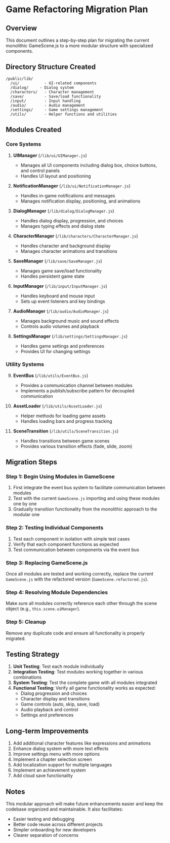 # Game Refactoring Migration Plan

## Overview
This document outlines a step-by-step plan for migrating the current monolithic GameScene.js to a more modular structure with specialized components.

## Directory Structure Created
```
/public/lib/
  /ui/           - UI-related components
  /dialog/     - Dialog system
  /characters/   - Character management
  /save/         - Save/load functionality
  /input/        - Input handling
  /audio/        - Audio management
  /settings/     - Game settings management
  /utils/        - Helper functions and utilities
```

## Modules Created

### Core Systems

1. **UIManager** (`/lib/ui/UIManager.js`)
   - Manages all UI components including dialog box, choice buttons, and control panels
   - Handles UI layout and positioning

2. **NotificationManager** (`/lib/ui/NotificationManager.js`)
   - Handles in-game notifications and messages
   - Manages notification display, positioning, and animations

3. **DialogManager** (`/lib/dialog/DialogManager.js`)
   - Handles dialog display, progression, and choices
   - Manages typing effects and dialog state

4. **CharacterManager** (`/lib/characters/CharacterManager.js`)
   - Handles character and background display
   - Manages character animations and transitions

5. **SaveManager** (`/lib/save/SaveManager.js`)
   - Manages game save/load functionality
   - Handles persistent game state

6. **InputManager** (`/lib/input/InputManager.js`)
   - Handles keyboard and mouse input
   - Sets up event listeners and key bindings

7. **AudioManager** (`/lib/audio/AudioManager.js`)
   - Manages background music and sound effects
   - Controls audio volumes and playback

8. **SettingsManager** (`/lib/settings/SettingsManager.js`)
   - Handles game settings and preferences
   - Provides UI for changing settings

### Utility Systems

9. **EventBus** (`/lib/utils/EventBus.js`)
   - Provides a communication channel between modules
   - Implements a publish/subscribe pattern for decoupled communication

10. **AssetLoader** (`/lib/utils/AssetLoader.js`)
    - Helper methods for loading game assets
    - Handles loading bars and progress tracking

11. **SceneTransition** (`/lib/utils/SceneTransition.js`)
    - Handles transitions between game scenes
    - Provides various transition effects (fade, slide, zoom)

## Migration Steps

### Step 1: Begin Using Modules in GameScene
1. First integrate the event bus system to facilitate communication between modules
2. Test with the current `GameScene.js` importing and using these modules one by one
3. Gradually transition functionality from the monolithic approach to the modular one

### Step 2: Testing Individual Components
1. Test each component in isolation with simple test cases
2. Verify that each component functions as expected
3. Test communication between components via the event bus

### Step 3: Replacing GameScene.js
Once all modules are tested and working correctly, replace the current `GameScene.js` with the refactored version (`GameScene.refactored.js`).

### Step 4: Resolving Module Dependencies
Make sure all modules correctly reference each other through the scene object (e.g., `this.scene.uiManager`).

### Step 5: Cleanup
Remove any duplicate code and ensure all functionality is properly migrated.

## Testing Strategy

1. **Unit Testing**: Test each module individually
2. **Integration Testing**: Test modules working together in various combinations
3. **System Testing**: Test the complete game with all modules integrated
4. **Functional Testing**: Verify all game functionality works as expected:
   - Dialog progression and choices
   - Character display and transitions
   - Game controls (auto, skip, save, load)
   - Audio playback and control
   - Settings and preferences

## Long-term Improvements

1. Add additional character features like expressions and animations
2. Enhance dialog system with more text effects
3. Improve settings menu with more options
4. Implement a chapter selection screen
5. Add localization support for multiple languages
6. Implement an achievement system
7. Add cloud save functionality

## Notes
This modular approach will make future enhancements easier and keep the codebase organized and maintainable. It also facilitates:

- Easier testing and debugging
- Better code reuse across different projects
- Simpler onboarding for new developers
- Clearer separation of concerns
